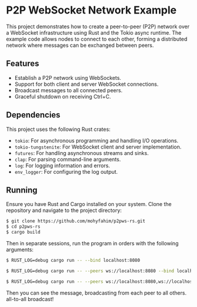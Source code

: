 # P2P WebSocket Network Example

This project demonstrates how to create a peer-to-peer (P2P) network over a WebSocket infrastructure using Rust and the Tokio async runtime. The example code allows nodes to connect to each other, forming a distributed network where messages can be exchanged between peers.

## Features

- Establish a P2P network using WebSockets.
- Support for both client and server WebSocket connections.
- Broadcast messages to all connected peers.
- Graceful shutdown on receiving Ctrl+C.

## Dependencies

This project uses the following Rust crates:

- `tokio`: For asynchronous programming and handling I/O operations.
- `tokio-tungstenite`: For WebSocket client and server implementation.
- `futures`: For handling asynchronous streams and sinks.
- `clap`: For parsing command-line arguments.
- `log`: For logging information and errors.
- `env_logger`: For configuring the log output.

## Running

Ensure you have Rust and Cargo installed on your system. Clone the repository and navigate to the project directory:

```bash
$ git clone https://github.com/mohyfahim/p2pws-rs.git
$ cd p2pws-rs
$ cargo build
```
Then in separate sessions, run the program in orders with the following arguments:
```bash
$ RUST_LOG=debug cargo run -- --bind localhost:8080
```
```bash
$ RUST_LOG=debug cargo run -- --peers ws://localhost:8080 --bind localhost:8085
```
```bash
$ RUST_LOG=debug cargo run -- --peers ws://localhost:8080,ws://localhost:8085 --bind localhost:8086
```
Then you can see the message, broadcasting from each peer to all others. all-to-all broadcast!